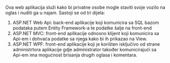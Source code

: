 Ova web aplikacija služi kako bi privatne osobe mogle staviti svoje vozilo na oglas i nuditi ga u najam.
Sastoji se od tri dijela:
1. ASP.NET Web Api: back-end aplikacije koji komunicira sa SQL bazom podataka putem Entity Framework-a te podatke šalje na front-end
2. ASP.NET MVC: front-end aplikacije odnosno klijent koji komunicira sa Api-em i dohvaća podatke sa njega kako bi ih prikazao na View.
3. ASP.NET WPF: front-end aplikacije koji je korišten isključivo od strane administrtora aplikacije gdje administrator također komunicirajući sa Api-em ima mogućnost brisanja drugih oglasa i komentara.
